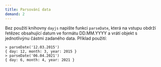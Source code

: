 ```yaml
---
title: Parsování data
demand: 2
---
```


Bez použití knihovny `dayjs` napište funkci `parseDate`, která na vstupu obdrží řetězec obsahující datum ve formátu DD.MM.YYYY a vrátí objekt s jednotlivýnu částmi zadaného data. Příklad použití:

```jscon
> parseDate('12.03.2015')
{ day: 12, month: 3, year: 2015 }
> parseDate('06.04.2021')
{ day: 6, month: 4, year: 2021 }
```
